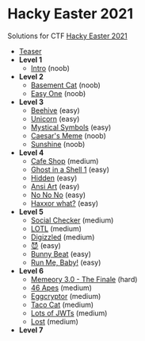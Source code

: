 # Hacky Easter 2021

Solutions for CTF [Hacky Easter 2021](https://www.hackyeaster.com/)

- [Teaser](teaser/README.md)
- **Level 1**
  - [Intro](level1/intro/README.md) (noob)
- **Level 2**
  - [Basement Cat](level2/basement-cat/README.md) (noob)
  - [Easy One](level2/easy-one/README.md) (noob)
- **Level 3**
  - [Beehive](level3/beehive/README.md) (easy)
  - [Unicorn](level3/unicorn/README.md) (easy)
  - [Mystical Symbols](level3/mystical-symbols/README.md) (easy)
  - [Caesar's Meme](level3/caesars-meme/README.md) (noob)
  - [Sunshine](level3/sunshine/README.md) (noob)
- **Level 4**
  - [Cafe Shop](level4/cafe-shop/README.md) (medium)
  - [Ghost in a Shell 1](level4/ghost-shell/README.md) (easy)
  - [Hidden](level4/hidden/README.md) (easy)
  - [Ansi Art](level4/ansi-art/README.md) (easy)
  - [No No No](level4/no-no-no/README.md) (easy)
  - [Haxxor what?](level4/haxxor-what/README.md) (easy)
- **Level 5**
  - [Social Checker](level5/social-checker/README.md) (medium)
  - [LOTL](level5/lotl/README.md) (medium)
  - [Digizzled](level5/digizzled/README.md) (medium)
  - [😈](level5/smiling-face-horns) (easy)
  - [Bunny Beat](level5/bunny-beat/README.md) (easy)
  - [Run Me, Baby!](level5/run-me-baby/README.md) (easy)
- **Level 6**
  - [Memeory 3.0 - The Finale](level6/memeory3/README.md) (hard)
  - [46 Apes](level6/46-apes/README.md) (medium)
  - [Eggcryptor](level6/eggcryptor/README.md) (medium)
  - [Taco Cat](level6/taco-cat/README.md) (medium)
  - [Lots of JWTs](level6/lots-of-jwts/README.md) (medium)
  - [Lost](level6/lost/README.md) (medium)
- **Level 7**

